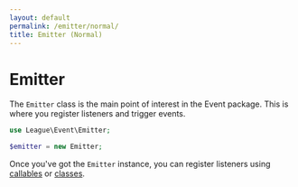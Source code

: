 ```yaml
---
layout: default
permalink: /emitter/normal/
title: Emitter (Normal)
---
```


# Emitter

The `Emitter` class is the main point of interest in the Event package. This is where you
register listeners and trigger events.

~~~ php
use League\Event\Emitter;

$emitter = new Emitter;
~~~

Once you've got the `Emitter` instance, you can register listeners using
[callables](/listeners/callables) or [classes](/listeners/classs-based-listeners).
